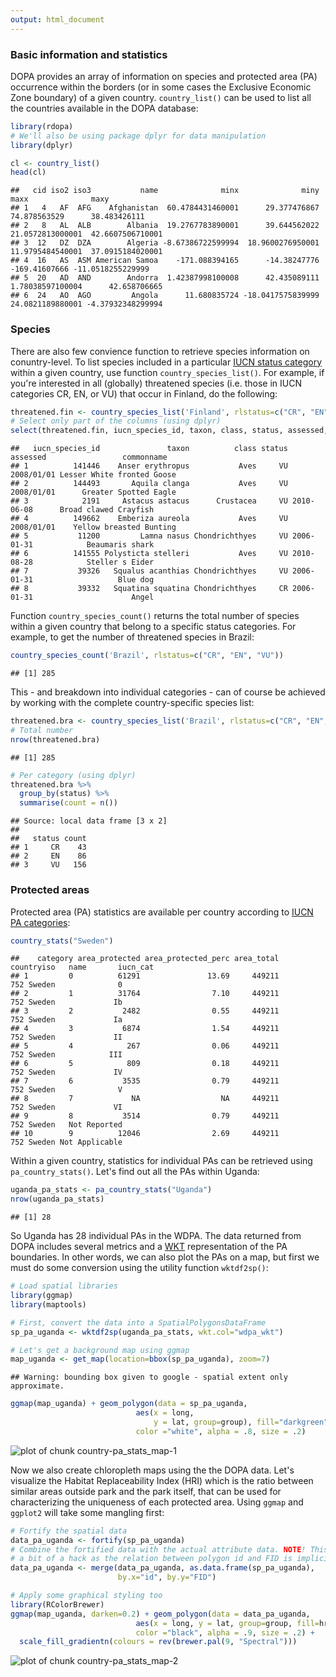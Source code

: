 ```yaml
---
output: html_document
---
```

<!--
%\VignetteEngine{knitr::knitr}
%\VignetteIndexEntry{Tutorial for the JRC's eSpecies API}
-->




### Basic information and statistics

DOPA provides an array of information on species and protected area (PA) 
occurrence within the borders (or in some cases the Exclusive Economic Zone 
boundary)  of a given country. `country_list()` can be used to list all the 
countries available in the DOPA database:


```r
library(rdopa)
# We'll also be using package dplyr for data manipulation
library(dplyr)

cl <- country_list()
head(cl)
```

```
##   cid iso2 iso3           name              minx              miny             maxx              maxy
## 1   4   AF  AFG    Afghanistan  60.4784431460001      29.377476867     74.878563529      38.483426111
## 2   8   AL  ALB        Albania  19.2767783890001      39.644562022 21.0572813000001  42.6607506710001
## 3  12   DZ  DZA        Algeria -8.67386722599994  18.9600276950001 11.9795484540001  37.0915184020001
## 4  16   AS  ASM American Samoa    -171.088394165      -14.38247776    -169.41607666 -11.0518255229999
## 5  20   AD  AND        Andorra  1.42387998100008      42.435089111 1.78038597100004      42.658706665
## 6  24   AO  AGO         Angola      11.680835724 -18.0417575839999 24.0821189880001 -4.37932348299994
```

### Species 

There are also few convience function to retrieve species information on 
conuntry-level. To list species included in a particular 
[IUCN status category](http://www.iucnredlist.org/technical-documents/categories-and-criteria)
within a given country, use function `country_species_list()`. For example, if 
you're interested in all (globally) threatened species (i.e. those in IUCN 
categories CR, EN, or VU) that occur in Finland, do the following:


```r
threatened.fin <- country_species_list('Finland', rlstatus=c("CR", "EN", "VU"))
# Select only part of the columns (using dplyr)
select(threatened.fin, iucn_species_id, taxon, class, status, assessed, commonname)
```

```
##   iucn_species_id               taxon          class status   assessed                 commonname
## 1          141446    Anser erythropus           Aves     VU 2008/01/01 Lesser White fronted Goose
## 2          144493       Aquila clanga           Aves     VU 2008/01/01      Greater Spotted Eagle
## 3            2191     Astacus astacus      Crustacea     VU 2010-06-08      Broad clawed Crayfish
## 4          149662    Emberiza aureola           Aves     VU 2008/01/01    Yellow breasted Bunting
## 5           11200         Lamna nasus Chondrichthyes     VU 2006-01-31            Beaumaris shark
## 6          141555 Polysticta stelleri           Aves     VU 2010-08-28            Steller s Eider
## 7           39326   Squalus acanthias Chondrichthyes     VU 2006-01-31                   Blue dog
## 8           39332   Squatina squatina Chondrichthyes     CR 2006-01-31                      Angel
```

Function `country_species_count()` returns the total number of species within
a given country that belong to a specific status categories. For example, to 
get the number of threatened species in Brazil:


```r
country_species_count('Brazil', rlstatus=c("CR", "EN", "VU"))
```

```
## [1] 285
```

This - and breakdown into individual categories - can of course be achieved by
working with the complete country-specific species list:


```r
threatened.bra <- country_species_list('Brazil', rlstatus=c("CR", "EN", "VU"))
# Total number
nrow(threatened.bra)
```

```
## [1] 285
```

```r
# Per category (using dplyr)
threatened.bra %>%
  group_by(status) %>%
  summarise(count = n()) 
```

```
## Source: local data frame [3 x 2]
## 
##   status count
## 1     CR    43
## 2     EN    86
## 3     VU   156
```

### Protected areas

Protected area (PA) statistics are available per country according to 
[IUCN PA categories](http://www.iucn.org/about/work/programmes/gpap_home/gpap_quality/gpap_pacategories/):


```r
country_stats("Sweden")
```

```
##    category area_protected area_protected_perc area_total countryiso   name       iucn_cat
## 1         0          61291               13.69     449211        752 Sweden              0
## 2         1          31764                7.10     449211        752 Sweden             Ib
## 3         2           2482                0.55     449211        752 Sweden             Ia
## 4         3           6874                1.54     449211        752 Sweden             II
## 5         4            267                0.06     449211        752 Sweden            III
## 6         5            809                0.18     449211        752 Sweden             IV
## 7         6           3535                0.79     449211        752 Sweden              V
## 8         7             NA                  NA     449211        752 Sweden             VI
## 9         8           3514                0.79     449211        752 Sweden   Not Reported
## 10        9          12046                2.69     449211        752 Sweden Not Applicable
```

Within a given country, statistics for individual PAs can be retrieved using
`pa_country_stats()`. Let's find out all the PAs within Uganda:


```r
uganda_pa_stats <- pa_country_stats("Uganda")
nrow(uganda_pa_stats)
```

```
## [1] 28
```

So Uganda has 28 individual PAs in the WDPA. The data returned from DOPA 
includes several metrics and a [WKT](https://en.wikipedia.org/wiki/Well-known_text) 
representation of the PA boundaries. In other words, we can also plot the
PAs on a map, but first we must do some conversion using the utility function
`wktdf2sp()`:


```r
# Load spatial libraries
library(ggmap)
library(maptools)

# First, convert the data into a SpatialPolygonsDataFrame
sp_pa_uganda <- wktdf2sp(uganda_pa_stats, wkt.col="wdpa_wkt")

# Let's get a background map using ggmap
map_uganda <- get_map(location=bbox(sp_pa_uganda), zoom=7)
```

```
## Warning: bounding box given to google - spatial extent only approximate.
```

```r
ggmap(map_uganda) + geom_polygon(data = sp_pa_uganda,
                            aes(x = long, 
                                y = lat, group=group), fill="darkgreen",
                            color ="white", alpha = .8, size = .2)
```

![plot of chunk country-pa_stats_map-1](figure/country-pa_stats_map-1-1.png) 

Now we also create chloropleth maps using the the DOPA data. Let's visualize 
the Habitat Replaceability Index (HRI) which is the ratio between
similar areas outside park and the park itself, that can be used for
characterizing the uniqueness of each protected area. Using `ggmap` and 
`ggplot2` will take some mangling first:


```r
# Fortify the spatial data
data_pa_uganda <- fortify(sp_pa_uganda)
# Combine the fortified data with the actual attribute data. NOTE! This is 
# a bit of a hack as the relation between polygon id and FID is implicit.
data_pa_uganda <- merge(data_pa_uganda, as.data.frame(sp_pa_uganda),
                        by.x="id", by.y="FID")

# Apply some graphical styling too
library(RColorBrewer)
ggmap(map_uganda, darken=0.2) + geom_polygon(data = data_pa_uganda,
                            aes(x = long, y = lat, group=group, fill=hri),
                            color ="black", alpha = .9, size = .2) +
  scale_fill_gradientn(colours = rev(brewer.pal(9, "Spectral")))
```

![plot of chunk country-pa_stats_map-2](figure/country-pa_stats_map-2-1.png) 
